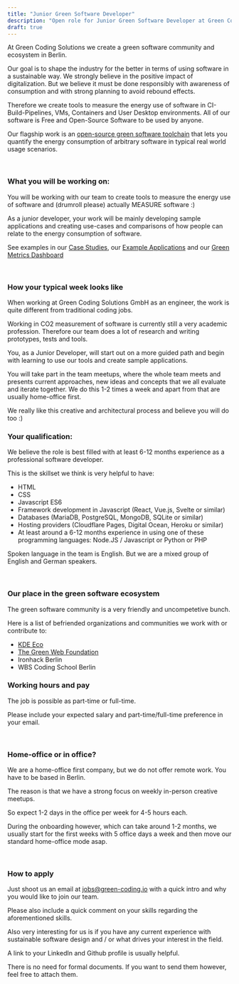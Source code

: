 ```yaml
---
title: "Junior Green Software Developer"
description: "Open role for Junior Green Software Developer at Green Coding Solutions GmbH to work on sustainable software."
draft: true
---
```


At Green Coding Solutions we create a green software community and ecosystem in Berlin.

Our goal is to shape the industry for the better in terms of using software in a sustainable way.
We strongly believe in the positive impact of digitalization. But we believe it must be done responsibly with awareness of consumption and
with strong planning to avoid rebound effects.

Therefore we create tools to measure the energy use of software in CI-Build-Pipelines, VMs, Containers and User Desktop environments.
All of our software is Free and Open-Source Software to be used by anyone.

Our flagship work is an [open-source green software toolchain](https://github.com/green-coding-services/green-metrics-tool) that lets you quantify the energy consumption of arbitrary software in typical real world usage scenarios.

&nbsp;

### What you will be working on:

You will be working with our team to create tools to measure the energy use of software and (drumroll please) actually MEASURE software :)

As a junior developer, your work will be mainly developing sample applications and creating use-cases and comparisons of how people can relate to the energy consumption of software.

See examples in our [Case Studies](https://www.green-coding.io/case-studies), our [Example Applications](https://github.com/green-coding-services/example-applications) and our [Green Metrics Dashboard](https://metrics.green-coding.io)

&nbsp;

### How your typical week looks like

When working at Green Coding Solutions GmbH as an engineer, the work is quite different from traditional coding jobs.

Working in CO2 measurement of software is currently still a very academic profession. Therefore our team does a lot of research and writing prototypes, tests and tools.

You, as a Junior Developer, will start out on a more guided path and begin with learning to use our tools and create sample applications.

You will take part in the team meetups, where the whole team meets and presents current approaches, new ideas and concepts that we all evaluate and iterate together. We do this 1-2 times a week and apart from that are usually home-office first.

We really like this creative and architectural process and believe you will do too :)


### Your qualification:

We believe the role is best filled with at least 6-12 months experience as a professional software developer.

This is the skillset we think is very helpful to have:
- HTML
- CSS
- Javascript ES6
- Framework development in Javascript (React, Vue.js, Svelte or similar)
- Databases (MariaDB, PostgreSQL, MongoDB, SQLite or similar)
- Hosting providers (Cloudflare Pages, Digital Ocean, Heroku or similar)
- At least around a 6-12 months experience in using one of these programming languages: Node.JS / Javascript or Python or PHP

Spoken language in the team is English. But we are a mixed group of English and German speakers.

&nbsp;

### Our place in the green software ecosystem

The green software community is a very friendly and uncompetetive bunch.

Here is a list of befriended organizations and communities we work with or contribute to:
- [KDE Eco](https://eco.kde.org/)
- [The Green Web Foundation](https://www.thegreenwebfoundation.org/)
- Ironhack Berlin
- WBS Coding School Berlin

### Working hours and pay

The job is possible as part-time or full-time.

Please include your expected salary and part-time/full-time preference in your email.

&nbsp;

### Home-office or in office?
We are a home-office first company, but we do not offer remote work. You have to be based in Berlin.

The reason is that we have a strong focus on weekly in-person creative meetups.

So expect 1-2 days in the office per week for 4-5 hours each.

During the onboarding however, which can take around 1-2 months, we usually start for the first weeks with 5 office days a week and then move our standard home-office mode asap.

&nbsp;

### How to apply
Just shoot us an email at jobs@green-coding.io with a quick intro and why you would like to join our team.

Please also include a quick comment on your skills regarding the aforementioned skills.

Also very interesting for us is if you have any current experience with sustainable software design and / or what drives your interest in the field.

A link to your LinkedIn and Github profile is usually helpful.

There is no need for formal documents. If you want to send them however, feel free to attach them.
